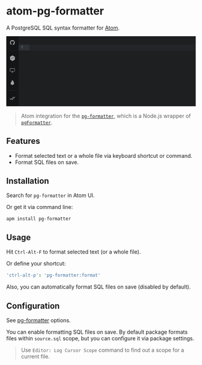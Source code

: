 # atom-pg-formatter

A PostgreSQL SQL syntax formatter for [Atom](https://atom.io/).

![Demo](./demo.gif)

> Atom integration for the [`pg-formatter`](https://github.com/gajus/pg-formatter), which is a Node.js wrapper of [`pgFormatter`](https://github.com/darold/pgFormatter).

## Features
* Format selected text or a whole file via keyboard shortcut or command.
* Format SQL files on save.

## Installation
Search for `pg-formatter` in Atom UI.

Or get it via command line:

```
apm install pg-formatter
```

## Usage
Hit `Ctrl-Alt-F` to format selected text (or a whole file).

Or define your shortcut:

```cson
'ctrl-alt-p': 'pg-formatter:format'
```

Also, you can automatically format SQL files on save (disabled by default).

## Configuration
See [pg-formatter](https://github.com/gajus/pg-formatter) options.

You can enable formatting SQL files on save. By default package formats files within `source.sql` scope, but you can configure it via package settings.

> Use `Editor: Log Cursor Scope` command to find out a scope for a current file.
